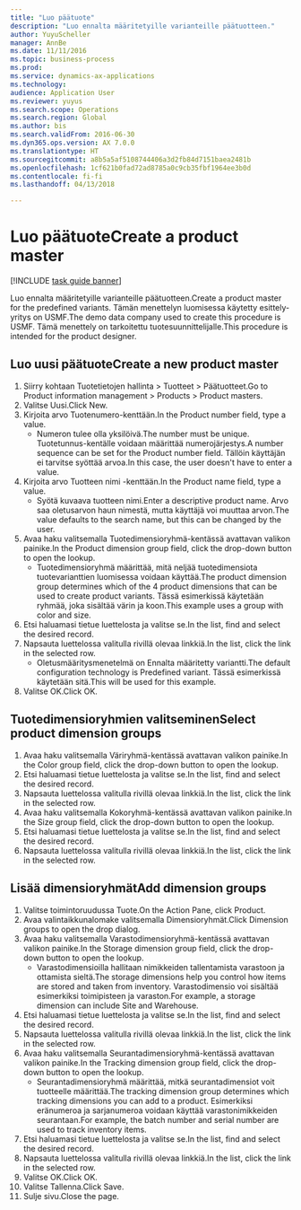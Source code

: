 ```yaml
--- 
title: "Luo päätuote"
description: "Luo ennalta määritetyille varianteille päätuotteen."
author: YuyuScheller
manager: AnnBe
ms.date: 11/11/2016
ms.topic: business-process
ms.prod: 
ms.service: dynamics-ax-applications
ms.technology: 
audience: Application User
ms.reviewer: yuyus
ms.search.scope: Operations
ms.search.region: Global
ms.author: bis
ms.search.validFrom: 2016-06-30
ms.dyn365.ops.version: AX 7.0.0
ms.translationtype: HT
ms.sourcegitcommit: a8b5a5af5108744406a3d2fb84d7151baea2481b
ms.openlocfilehash: 1cf621b0fad72ad8785a0c9cb35fbf1964ee3b0d
ms.contentlocale: fi-fi
ms.lasthandoff: 04/13/2018

---
```

# <a name="create-a-product-master"></a><span data-ttu-id="a9eaa-103">Luo päätuote</span><span class="sxs-lookup"><span data-stu-id="a9eaa-103">Create a product master</span></span>

[!INCLUDE [task guide banner](../../includes/task-guide-banner.md)]

<span data-ttu-id="a9eaa-104">Luo ennalta määritetyille varianteille päätuotteen.</span><span class="sxs-lookup"><span data-stu-id="a9eaa-104">Create a product master for the predefined variants.</span></span> <span data-ttu-id="a9eaa-105">Tämän menettelyn luomisessa käytetty esittely-yritys on USMF.</span><span class="sxs-lookup"><span data-stu-id="a9eaa-105">The demo data company used to create this procedure is USMF.</span></span> <span data-ttu-id="a9eaa-106">Tämä menettely on tarkoitettu tuotesuunnittelijalle.</span><span class="sxs-lookup"><span data-stu-id="a9eaa-106">This procedure is intended for the product designer.</span></span>


## <a name="create-a-new-product-master"></a><span data-ttu-id="a9eaa-107">Luo uusi päätuote</span><span class="sxs-lookup"><span data-stu-id="a9eaa-107">Create a new product master</span></span>
1. <span data-ttu-id="a9eaa-108">Siirry kohtaan Tuotetietojen hallinta > Tuotteet > Päätuotteet.</span><span class="sxs-lookup"><span data-stu-id="a9eaa-108">Go to Product information management > Products > Product masters.</span></span>
2. <span data-ttu-id="a9eaa-109">Valitse Uusi.</span><span class="sxs-lookup"><span data-stu-id="a9eaa-109">Click New.</span></span>
3. <span data-ttu-id="a9eaa-110">Kirjoita arvo Tuotenumero-kenttään.</span><span class="sxs-lookup"><span data-stu-id="a9eaa-110">In the Product number field, type a value.</span></span>
    * <span data-ttu-id="a9eaa-111">Numeron tulee olla yksilöivä.</span><span class="sxs-lookup"><span data-stu-id="a9eaa-111">The number must be unique.</span></span> <span data-ttu-id="a9eaa-112">Tuotetunnus-kentälle voidaan määrittää numerojärjestys.</span><span class="sxs-lookup"><span data-stu-id="a9eaa-112">A number sequence can be set for the Product number field.</span></span> <span data-ttu-id="a9eaa-113">Tällöin käyttäjän ei tarvitse syöttää arvoa.</span><span class="sxs-lookup"><span data-stu-id="a9eaa-113">In this case, the user doesn't have to enter a value.</span></span>  
4. <span data-ttu-id="a9eaa-114">Kirjoita arvo Tuotteen nimi -kenttään.</span><span class="sxs-lookup"><span data-stu-id="a9eaa-114">In the Product name field, type a value.</span></span>
    * <span data-ttu-id="a9eaa-115">Syötä kuvaava tuotteen nimi.</span><span class="sxs-lookup"><span data-stu-id="a9eaa-115">Enter a descriptive product name.</span></span> <span data-ttu-id="a9eaa-116">Arvo saa oletusarvon haun nimestä, mutta käyttäjä voi muuttaa arvon.</span><span class="sxs-lookup"><span data-stu-id="a9eaa-116">The value defaults to the search name, but this can be changed by the user.</span></span>  
5. <span data-ttu-id="a9eaa-117">Avaa haku valitsemalla Tuotedimensioryhmä-kentässä avattavan valikon painike.</span><span class="sxs-lookup"><span data-stu-id="a9eaa-117">In the Product dimension group field, click the drop-down button to open the lookup.</span></span>
    * <span data-ttu-id="a9eaa-118">Tuotedimensioryhmä määrittää, mitä neljää tuotedimensiota tuotevarianttien luomisessa voidaan käyttää.</span><span class="sxs-lookup"><span data-stu-id="a9eaa-118">The product dimension group determines which of the 4 product dimensions that can be used to create product variants.</span></span> <span data-ttu-id="a9eaa-119">Tässä esimerkissä käytetään ryhmää, joka sisältää värin ja koon.</span><span class="sxs-lookup"><span data-stu-id="a9eaa-119">This example uses a group with color and size.</span></span>  
6. <span data-ttu-id="a9eaa-120">Etsi haluamasi tietue luettelosta ja valitse se.</span><span class="sxs-lookup"><span data-stu-id="a9eaa-120">In the list, find and select the desired record.</span></span>
7. <span data-ttu-id="a9eaa-121">Napsauta luettelossa valitulla rivillä olevaa linkkiä.</span><span class="sxs-lookup"><span data-stu-id="a9eaa-121">In the list, click the link in the selected row.</span></span>
    * <span data-ttu-id="a9eaa-122">Oletusmääritysmenetelmä on Ennalta määritetty variantti.</span><span class="sxs-lookup"><span data-stu-id="a9eaa-122">The default configuration technology is Predefined variant.</span></span> <span data-ttu-id="a9eaa-123">Tässä esimerkissä käytetään sitä.</span><span class="sxs-lookup"><span data-stu-id="a9eaa-123">This will be used for this example.</span></span>  
8. <span data-ttu-id="a9eaa-124">Valitse OK.</span><span class="sxs-lookup"><span data-stu-id="a9eaa-124">Click OK.</span></span>

## <a name="select-product-dimension-groups"></a><span data-ttu-id="a9eaa-125">Tuotedimensioryhmien valitseminen</span><span class="sxs-lookup"><span data-stu-id="a9eaa-125">Select product dimension groups</span></span>
1. <span data-ttu-id="a9eaa-126">Avaa haku valitsemalla Väriryhmä-kentässä avattavan valikon painike.</span><span class="sxs-lookup"><span data-stu-id="a9eaa-126">In the Color group field, click the drop-down button to open the lookup.</span></span>
2. <span data-ttu-id="a9eaa-127">Etsi haluamasi tietue luettelosta ja valitse se.</span><span class="sxs-lookup"><span data-stu-id="a9eaa-127">In the list, find and select the desired record.</span></span>
3. <span data-ttu-id="a9eaa-128">Napsauta luettelossa valitulla rivillä olevaa linkkiä.</span><span class="sxs-lookup"><span data-stu-id="a9eaa-128">In the list, click the link in the selected row.</span></span>
4. <span data-ttu-id="a9eaa-129">Avaa haku valitsemalla Kokoryhmä-kentässä avattavan valikon painike.</span><span class="sxs-lookup"><span data-stu-id="a9eaa-129">In the Size group field, click the drop-down button to open the lookup.</span></span>
5. <span data-ttu-id="a9eaa-130">Etsi haluamasi tietue luettelosta ja valitse se.</span><span class="sxs-lookup"><span data-stu-id="a9eaa-130">In the list, find and select the desired record.</span></span>
6. <span data-ttu-id="a9eaa-131">Napsauta luettelossa valitulla rivillä olevaa linkkiä.</span><span class="sxs-lookup"><span data-stu-id="a9eaa-131">In the list, click the link in the selected row.</span></span>

## <a name="add-dimension-groups"></a><span data-ttu-id="a9eaa-132">Lisää dimensioryhmät</span><span class="sxs-lookup"><span data-stu-id="a9eaa-132">Add dimension groups</span></span>
1. <span data-ttu-id="a9eaa-133">Valitse toimintoruudussa Tuote.</span><span class="sxs-lookup"><span data-stu-id="a9eaa-133">On the Action Pane, click Product.</span></span>
2. <span data-ttu-id="a9eaa-134">Avaa valintaikkunalomake valitsemalla Dimensioryhmät.</span><span class="sxs-lookup"><span data-stu-id="a9eaa-134">Click Dimension groups to open the drop dialog.</span></span>
3. <span data-ttu-id="a9eaa-135">Avaa haku valitsemalla Varastodimensioryhmä-kentässä avattavan valikon painike.</span><span class="sxs-lookup"><span data-stu-id="a9eaa-135">In the Storage dimension group field, click the drop-down button to open the lookup.</span></span>
    * <span data-ttu-id="a9eaa-136">Varastodimensioilla hallitaan nimikkeiden tallentamista varastoon ja ottamista sieltä.</span><span class="sxs-lookup"><span data-stu-id="a9eaa-136">The storage dimensions help you control how items are stored and taken from inventory.</span></span> <span data-ttu-id="a9eaa-137">Varastodimensio voi sisältää esimerkiksi toimipisteen ja varaston.</span><span class="sxs-lookup"><span data-stu-id="a9eaa-137">For example, a storage dimension can include Site and Warehouse.</span></span>  
4. <span data-ttu-id="a9eaa-138">Etsi haluamasi tietue luettelosta ja valitse se.</span><span class="sxs-lookup"><span data-stu-id="a9eaa-138">In the list, find and select the desired record.</span></span>
5. <span data-ttu-id="a9eaa-139">Napsauta luettelossa valitulla rivillä olevaa linkkiä.</span><span class="sxs-lookup"><span data-stu-id="a9eaa-139">In the list, click the link in the selected row.</span></span>
6. <span data-ttu-id="a9eaa-140">Avaa haku valitsemalla Seurantadimensioryhmä-kentässä avattavan valikon painike.</span><span class="sxs-lookup"><span data-stu-id="a9eaa-140">In the Tracking dimension group field, click the drop-down button to open the lookup.</span></span>
    * <span data-ttu-id="a9eaa-141">Seurantadimensioryhmä määrittää, mitkä seurantadimensiot voit tuotteelle määrittää.</span><span class="sxs-lookup"><span data-stu-id="a9eaa-141">The tracking dimension group determines which tracking dimensions you can add to a product.</span></span> <span data-ttu-id="a9eaa-142">Esimerkiksi eränumeroa ja sarjanumeroa voidaan käyttää varastonimikkeiden seurantaan.</span><span class="sxs-lookup"><span data-stu-id="a9eaa-142">For example, the batch number and serial number are used to track inventory items.</span></span>  
7. <span data-ttu-id="a9eaa-143">Etsi haluamasi tietue luettelosta ja valitse se.</span><span class="sxs-lookup"><span data-stu-id="a9eaa-143">In the list, find and select the desired record.</span></span>
8. <span data-ttu-id="a9eaa-144">Napsauta luettelossa valitulla rivillä olevaa linkkiä.</span><span class="sxs-lookup"><span data-stu-id="a9eaa-144">In the list, click the link in the selected row.</span></span>
9. <span data-ttu-id="a9eaa-145">Valitse OK.</span><span class="sxs-lookup"><span data-stu-id="a9eaa-145">Click OK.</span></span>
10. <span data-ttu-id="a9eaa-146">Valitse Tallenna.</span><span class="sxs-lookup"><span data-stu-id="a9eaa-146">Click Save.</span></span>
11. <span data-ttu-id="a9eaa-147">Sulje sivu.</span><span class="sxs-lookup"><span data-stu-id="a9eaa-147">Close the page.</span></span>


